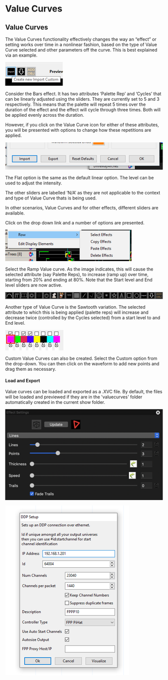 # Value Curves

## Value Curves

The Value Curves functionality effectively changes the way an “effect” or setting works over time in a nonlinear fashion, based on the type of Value Curve selected and other parameters off the curve. This is best explained via an example.

![](../../.gitbook/assets/image%20%2869%29.png)

Consider the Bars effect. It has two  attributes ‘Palette Rep’ and ‘Cycles’ that can be linearly adjusted using the sliders. They are currently set to 5 and 3 respectively. This means that the palette will repeat 5 times over the duration of the effect and the effect will cycle through three times.  Both will be applied evenly  across the duration.

However, if you click on the Value Curve icon for either of these attributes, you will be presented with options to change how these repetitions are applied.

![Value Curve Dialog](../../.gitbook/assets/image%20%28683%29.png)

The Flat option is the same as  the default linear option. The level can be used to adjust the intensity.

The other sliders are labelled ‘N/A’ as they are not applicable to the context and type of Value Curve thats is being used.

In other scenarios, Value Curves  and for other effects, different sliders are available.

Click on the drop down link and a number of options are presented.

![Value Curve Types](../../.gitbook/assets/image%20%28259%29.png)

Select the Ramp Value curve. As the image indicates, this will cause the selected  attribute \(say Palette Reps\), to increase \(ramp up\) over time, starting from 20% and ending at 80%.  Note that the Start level and End level sliders are now active.

![](../../.gitbook/assets/image%20%28190%29.png)

Another type of Value Curve is the Sawtooth variation. The selected attribute to which this is being applied \(palette reps\) will increase and decrease twice \(controlled by the Cycles selected\) from a start level to and End level.

![](../../.gitbook/assets/image%20%28711%29.png)

Custom Value Curves can also be created. Select the Custom option from the drop-down. You can then click on the waveform to add new points and drag them as necessary.

#### Load and Export

Value curves can be loaded and exported as a .XVC file. By default, the files will be loaded and previewed if they are in the 'valuecurves' folder automatically created in the current show folder. 

![](../../.gitbook/assets/image%20%28235%29.png)

![](../../.gitbook/assets/image%20%28767%29.png)



